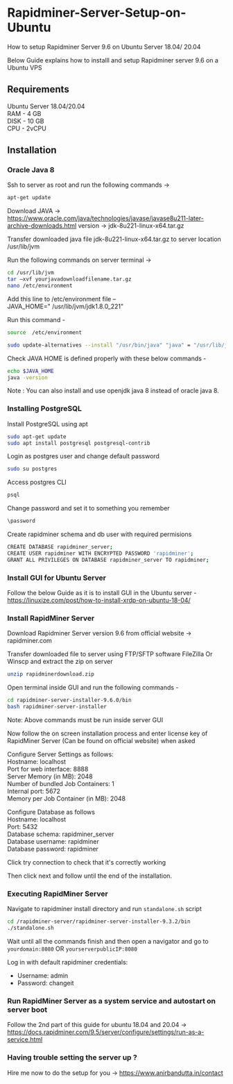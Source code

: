 # Rapidminer-Server-Setup-on-Ubuntu

How to setup Rapidminer Server 9.6 on Ubuntu Server 18.04/ 20.04 

Below Guide explains how to installl and setup Rapidminer server 9.6 on a Ubuntu VPS 

## Requirements
Ubuntu Server 18.04/20.04  
RAM - 4 GB  
DISK - 10 GB  
CPU - 2vCPU  

## Installation

### Oracle Java 8

Ssh to server as root and run the following commands ->
```sh
apt-get update
```

Download JAVA ->
https://www.oracle.com/java/technologies/javase/javase8u211-later-archive-downloads.html
version ->  jdk-8u221-linux-x64.tar.gz


Transfer downloaded java file jdk-8u221-linux-x64.tar.gz to server location  /usr/lib/jvm

Run the following commands on server terminal ->
```sh
cd /usr/lib/jvm
tar –xvf yourjavadownloadfilename.tar.gz
nano /etc/environment
```
Add this line to /etc/environment file –  
JAVA_HOME=" /usr/lib/jvm/jdk1.8.0_221"    

Run this command -

```sh
source  /etc/environment

sudo update-alternatives --install "/usr/bin/java" "java" = "/usr/lib/jvm/jdk1.8.0_221/bin/java"   0
```

Check JAVA HOME is defined properly with these below commands -

```sh
echo $JAVA_HOME
java -version
```

Note :  You can also install and use openjdk java 8 instead of oracle java 8.


### Installing PostgreSQL

Install PostgreSQL using apt
```sh
sudo apt-get update
sudo apt install postgresql postgresql-contrib
```

Login as postgres user and change default password
```sh
sudo su postgres
```

Access postgres CLI
```sh
psql
```

Change password and set it to something you remember
```sh
\password
```

Create rapidminer schema and db user with required permisions
```sh
CREATE DATABASE rapidminer_server;
CREATE USER rapidminer WITH ENCRYPTED PASSWORD 'rapidminer';
GRANT ALL PRIVILEGES ON DATABASE rapidminer_server TO rapidminer;
```

### Install GUI for Ubuntu Server

Follow the below Guide as it is to install GUI in the Ubuntu server -
https://linuxize.com/post/how-to-install-xrdp-on-ubuntu-18-04/


### Install RapidMiner Server

Download Rapidminer Server version 9.6 from official website ->  rapidminer.com

Transfer downloaded file to server using FTP/SFTP software FileZilla Or Winscp and extract the zip on server 

```sh
unzip rapidminerdownload.zip
```

Open terminal inside GUI and run the following commands -

```sh
cd rapidminer-server-installer-9.6.0/bin
bash rapidminer-server-installer   
```

Note:  Above commands must be run inside server GUI 

Now follow the on screen installation  process and enter license key of RapidMiner Server (Can be found on official website) when asked


Configure Server Settings as follows:  
Hostname: localhost  
Port for web interface: 8888  
Server Memory (in MB): 2048  
Number of bundled Job Containers: 1  
Internal port: 5672  
Memory per Job Container (in MB): 2048  


Configure Database as follows  
Hostname: localhost  
Port: 5432  
Database schema: rapidminer_server  
Database username: rapidminer  
Database password: rapidminer  


Click try connection to check that it's correctly working

Then click next and follow until the end of the installation.


### Executing RapidMiner Server

Navigate to rapidminer install directory and run `standalone.sh` script

```sh
cd /rapidminer-server/rapidminer-server-installer-9.3.2/bin
./standalone.sh
```

Wait until all the commands finish and then open a navigator and go to `yourdomain:8080` OR `yourserverpublicIP:8080`

Log in with default rapidminer credentials:  
- Username: admin
- Password: changeit
  

### Run RapidMiner Server as a system service and autostart on server boot

Follow the 2nd part of this guide for ubuntu 18.04 and 20.04 -> 
https://docs.rapidminer.com/9.5/server/configure/settings/run-as-a-service.html


### Having trouble setting the server up ?  

Hire me now to do the setup for you ->   https://www.anirbandutta.in/contact
